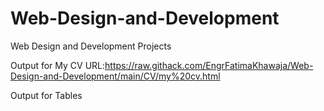 # Web-Design-and-Development
Web Design and Development Projects

Output for My CV
URL:https://raw.githack.com/EngrFatimaKhawaja/Web-Design-and-Development/main/CV/my%20cv.html

Output for Tables


